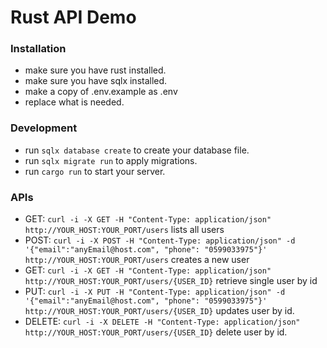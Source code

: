 # Rust API Demo

### Installation
- make sure you have rust installed.
- make sure you have sqlx installed.
- make a copy of .env.example as .env
- replace what is needed.

### Development
- run `sqlx database create` to create your database file.
- run `sqlx migrate run` to apply migrations.
- run `cargo run` to start your server.

### APIs
- GET: `curl -i -X GET -H "Content-Type: application/json" http://YOUR_HOST:YOUR_PORT/users` lists all users
- POST: `curl -i -X POST -H "Content-Type: application/json" -d '{"email":"anyEmail@host.com", "phone": "0599033975"}' http://YOUR_HOST:YOUR_PORT/users` creates a new user
- GET: `curl -i -X GET -H "Content-Type: application/json" http://YOUR_HOST:YOUR_PORT/users/{USER_ID}` retrieve single user by id
- PUT: `curl -i -X PUT -H "Content-Type: application/json" -d '{"email":"anyEmail@host.com", "phone": "0599033975"}' http://YOUR_HOST:YOUR_PORT/users/{USER_ID}` updates user by id.
- DELETE: `curl -i -X DELETE -H "Content-Type: application/json" http://YOUR_HOST:YOUR_PORT/users/{USER_ID}` delete user by id.
